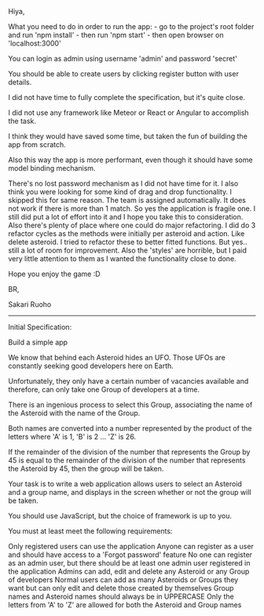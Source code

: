 Hiya,

What you need to do in order to run the app:
    - go to the project's root folder and run 'npm install'
    - then run 'npm start'
    - then open browser on 'localhost:3000'
    
You can login as admin using username 'admin' and password 'secret'
 
You should be able to create users by clicking register button with user details.

I did not have time to fully complete the specification, but it's quite close.

I did not use any framework like Meteor or React or Angular to accomplish the task.

I think they would have saved some time, but taken the fun of building the app from scratch.

Also this way the app is more performant, even though it should have some model binding mechanism.

There's no lost password mechanism as I did not have time for it. I also think you were looking
for some kind of drag and drop functionality. I skipped this for same reason. The team is assigned
automatically. It does not work if there is more than 1 match. So yes the application is fragile one.
I still did put a lot of effort into it and I hope you take this to consideration. Also there's plenty
of place where one could do major refactoring. I did do 3 refactor cycles as the methods were initially
per asteroid and action. Like delete asteroid. I tried to refactor these to better fitted functions.
But yes.. still a lot of room for improvement. Also the 'styles' are horrible, but I paid very little 
attention to them as I wanted the functionality close to done.

Hope you enjoy the game :D

BR,

Sakari Ruoho

---------------------------------------------


Initial Specification:

Build a simple app

We know that behind each Asteroid hides an UFO. Those UFOs are constantly seeking good developers here on Earth. 

Unfortunately, they only have a certain number of vacancies available and therefore, can only take one Group of developers at a time. 

There is an ingenious process to select this Group, associating the name of the Asteroid with the name of the Group. 

Both names are converted into a number represented by the product of the letters where 'A' is 1, 'B' is 2 ... 'Z' is 26. 

If the remainder of the division of the number that represents the Group by 45 is equal to the remainder of the division 
of the number that represents the Asteroid by 45, then the group will be taken.

Your task is to write a web application allows users to select an Asteroid and a group name, and displays in the screen 
whether or not the group will be taken.

You should use JavaScript, but the choice of framework is up to you.

You must at least meet the following requirements:

Only registered users can use the application
Anyone can register as a user and should have access to a 'Forgot password' feature 
No one can register as an admin user, but there should be at least one admin user registered in the application
Admins can add, edit and delete any Asteroid or any Group of developers
Normal users can add as many Asteroids or Groups they want but can only edit and delete those created by themselves
Group names and Asteroid names should always be in UPPERCASE
Only the letters from 'A' to 'Z' are allowed for both the Asteroid and Group names 


